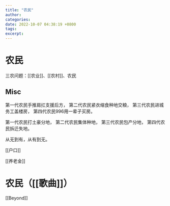 ```yaml
---
title: "农民"
author: 
categories: 
date: 2022-10-07 04:38:19 +0800
tags: 
excerpt: 
---
```


# 农民

三农问题：[[农业]]、[[农村]]、农民

## Misc


第一代农民手推肩扛支援后方，
第二代农民紧衣缩食种地交粮，
第三代农民进城务工盖楼房，
第四代农民996用一辈子买房。

第一代农民打土豪分地，
第二代农民集体种地，
第三代农民包产分地，
第四代农民拆迁失地。

从无到有，从有到无。


[[户口]]

[[养老金]]


# 农民（[[歌曲]]）


[[Beyond]]




